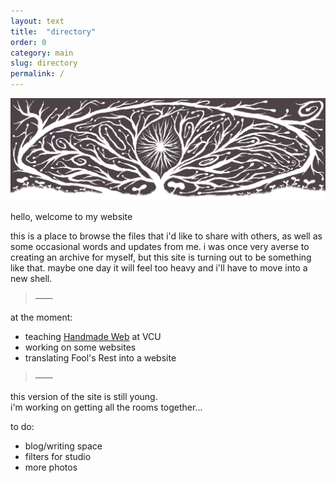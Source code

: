 ```yaml
---
layout: text
title:  "directory"
order: 0
category: main
slug: directory
permalink: /
---
```


<img src="/assets/img/april.gif" alt="" title="">

hello, welcome to my website

this is a place to browse the files that i'd like to share with others, as well as some occasional words and updates from me. i was once very averse to creating an archive for myself, but this site is turning out to be something like that. maybe one day it will feel too heavy and i'll have to move into a new shell.

> &mdash;&mdash;

at the moment:
- teaching [Handmade Web](https://handmade-web.net/) at VCU
- working on some websites
- translating Fool's Rest into a website

> &mdash;&mdash;

this version of the site is still young. \
i'm working on getting all the rooms together...

to do:
- blog/writing space
- filters for studio
- more photos

<!-- <br> -->

<!-- <button id="rest-btn">rest</button>

<div class="buffer"></div>
<div class="rest-wrap">
  <div class="top"></div>
  <img src="/assets/img/april.gif" alt="" title="">
  <div class="bottom"></div>
  <button id="awake-btn">go</button>
</div> -->

